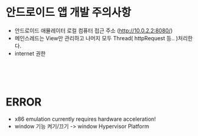 # 안드로이드 앱 개발 주의사항
 - 안드로이드 애뮬레이터 로컬 컴퓨터 접근 주소 (http://10.0.2.2:8080/)  
 - 메인스레드는 View만 관리하고 나머지 모두 Thread( httpRequest 등.. )처리한다.
 - internet 권한
<pre>
<uses-permission android:name="android.permission.INTERNET" />
<application
  ...
  android:usesCleartextTraffic="true"
  ...
 >
 </application>
</pre>
# ERROR
- x86 emulation currently requires hardware acceleration!
- window 기능 켜기/끄기 -> window Hypervisor Platform
